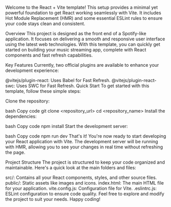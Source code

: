 Welcome to the React + Vite template! This setup provides a minimal yet powerful foundation to get React working seamlessly with Vite. It includes Hot Module Replacement (HMR) and some essential ESLint rules to ensure your code stays clean and consistent.

Overview
This project is designed as the front end of a Spotify-like application. It focuses on delivering a smooth and responsive user interface using the latest web technologies. With this template, you can quickly get started on building your music streaming app, complete with React components and fast refresh capabilities.

Key Features
Currently, two official plugins are available to enhance your development experience:

@vitejs/plugin-react: Uses Babel for Fast Refresh.
@vitejs/plugin-react-swc: Uses SWC for Fast Refresh.
Quick Start
To get started with this template, follow these simple steps:

Clone the repository:

bash
Copy code
git clone <repository_url>
cd <repository_name>
Install the dependencies:

bash
Copy code
npm install
Start the development server:

bash
Copy code
npm run dev
That's it! You're now ready to start developing your React application with Vite. The development server will be running with HMR, allowing you to see your changes in real time without refreshing the page.

Project Structure
The project is structured to keep your code organized and maintainable. Here's a quick look at the main folders and files:

src/: Contains all your React components, styles, and other source files.
public/: Static assets like images and icons.
index.html: The main HTML file for your application.
vite.config.js: Configuration file for Vite.
.eslintrc.js: ESLint configuration to ensure code quality.
Feel free to explore and modify the project to suit your needs. Happy coding!
